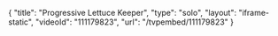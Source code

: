 {
    "title": "Progressive Lettuce Keeper",
    "type": "solo",
    "layout": "iframe-static",
    "videoId": "111179823",
    "url": "\/tvpembed\/111179823"
}